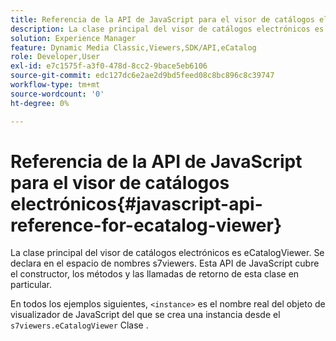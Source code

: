 ```yaml
---
title: Referencia de la API de JavaScript para el visor de catálogos electrónicos
description: La clase principal del visor de catálogos electrónicos es eCatalogViewer. Se declara en el espacio de nombres s7viewers. Esta API de JavaScript cubre el constructor, los métodos y las llamadas de retorno de esta clase en particular.
solution: Experience Manager
feature: Dynamic Media Classic,Viewers,SDK/API,eCatalog
role: Developer,User
exl-id: e7c1575f-a3f0-478d-8cc2-9bace5eb6106
source-git-commit: edc127dc6e2ae2d9bd5feed08c8bc896c8c39747
workflow-type: tm+mt
source-wordcount: '0'
ht-degree: 0%

---
```


# Referencia de la API de JavaScript para el visor de catálogos electrónicos{#javascript-api-reference-for-ecatalog-viewer}

La clase principal del visor de catálogos electrónicos es eCatalogViewer. Se declara en el espacio de nombres s7viewers. Esta API de JavaScript cubre el constructor, los métodos y las llamadas de retorno de esta clase en particular.

En todos los ejemplos siguientes, `<instance>` es el nombre real del objeto de visualizador de JavaScript del que se crea una instancia desde el `s7viewers.eCatalogViewer` Clase .
